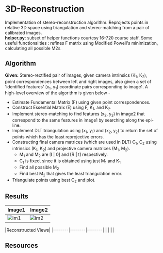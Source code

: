 # 3D-Reconstruction
Implementation of stereo-reconstruction algorithm. Reprojects points in relative 3D space using triangulation and stereo-matching from a pair of calibrated images.<br/>
**helper.py**: subset of helper functions courtesy 16-720 course staff. Some useful functionalities : refines F matrix using Modified Powell's minimization, calculating all possible M2s.
## Algorithm
**Given:** Stereo-rectified pair of images, given camera intrinsics (K<sub>1</sub>, K<sub>2</sub>), point correspondences between left and right images, also given a set of 'identified features' (x<sub>1</sub>, y<sub>1</sub>) coordinate pairs corresponding to image1. 
A high-level overview of the algorithm is given below -
- Estimate Fundamental Matrix (F) using given point correspondences.
- Construct Essential Matrix (E) using F, K<sub>1</sub>, and K<sub>2</sub>.
- Implement stereo-matching to find features (x<sub>2</sub>, y<sub>2</sub>) in image2 that correspond to the same features in image1 by searching along the epi-line.
- Implement DLT triangulation using (x<sub>1</sub>, y<sub>1</sub>) and (x<sub>2</sub>, y<sub>2</sub>) to return the set of points which has the least reprojective errors.
- Constructing final camera matrices (which are used in DLT) C<sub>1</sub>, C<sub>2</sub> using intrinsics (K<sub>1</sub>, K<sub>2</sub>) and projective camera matrices (M<sub>1</sub>, M<sub>2</sub>).
  - M<sub>1</sub> and M<sub>2</sub> are [I | 0] and [R | t] respectively.
  - C<sub>1</sub> is fixed, since it is obtained using just M<sub>1</sub> and K<sub>1</sub>
  - Find all possible M<sub>2</sub>
  - Find best M<sub>2</sub> that gives the least triangulation error. 
- Triangulate points using best C<sub>2</sub> and plot.


## Results
| Image1  | Image2  |
|---------|---------|
|![im1](https://i.imgur.com/4cCAwyT.png)         | ![im2](https://i.imgur.com/aa1Xnjs.png)        |

|Reconstructed Views|
|--------|--------|--------|
|        |        |        |
## Resources
